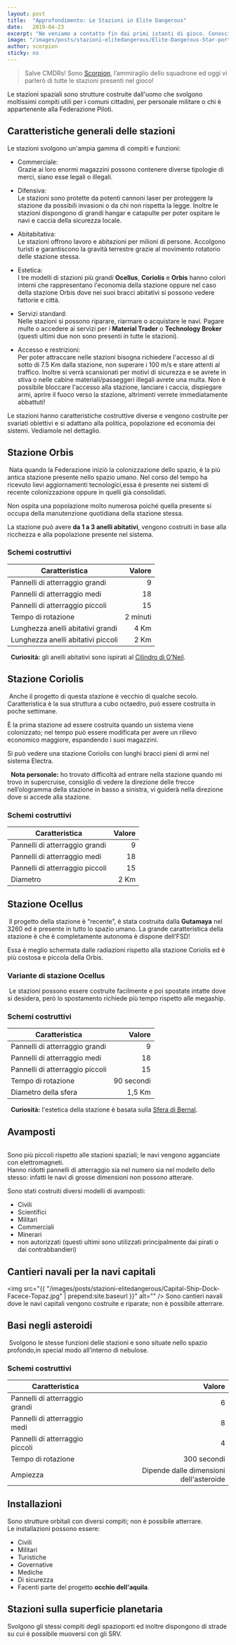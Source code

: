 ```yaml
---
layout: post
title:  "Approfondimento: Le Stazioni in Elite Dangerous"
date:   2019-04-23
excerpt: "Ne veniamo a contatto fin dai primi istanti di gioco. Conosciamo meglio tutte le tipologie di stazioni presenti in Elite: Dangerous"
image: "/images/posts/stazioni-elitedangerous/Elite-Dangerous-Star-port-Orbis.jpg"
author: scorpion
sticky: no
---
```

> Salve CMDRs! Sono [Scorpion](https://my.playstation.com/profile/Scorpion01924), l’ammiraglio dello squadrone ed oggi vi parlerò di tutte le stazioni
presenti nel gioco!

Le stazioni spaziali sono strutture costruite dall'uomo che svolgono moltissimi compiti utili per i comuni cittadini, per personale militare o chi è
appartenente alla Federazione Piloti. 

## Caratteristiche generali delle stazioni

Le stazioni svolgono un'ampia gamma di compiti e funzioni:

* Commerciale:<br> Grazie ai loro enormi magazzini possono contenere diverse tipologie di merci, siano esse legali o illegali.

* Difensiva:<br> Le stazioni sono protette da potenti cannoni laser per proteggere la stazione da possibili invasioni o da chi non rispetta la legge. Inoltre le
stazioni dispongono di grandi hangar e catapulte per poter ospitare le navi e caccia della sicurezza locale.

* Abitabitativa:<br> Le stazioni offrono lavoro e abitazioni per milioni di persone. Accolgono turisti e garantiscono la gravità terrestre grazie al
movimento rotatorio delle stazione stessa.

* Estetica:<br> I tre modelli di stazioni più grandi **Ocellus**, **Coriolis** e **Orbis** hanno colori interni che rappresentano l'economia della stazione oppure nel caso
della stazione Orbis dove nei suoi bracci abitativi si possono vedere fattorie e città.

* Servizi standard:<br> Nelle stazioni si possono riparare, riarmare o acquistare le navi. Pagare multe o accedere ai servizi per i **Material Trader** o **Technology
Broker** (questi ultimi due non sono presenti in tutte le stazioni).

* Accesso e restrizioni:<br> Per poter attraccare nelle stazioni bisogna richiedere l'accesso al di sotto di 7.5 Km dalla stazione, non superare i 100
m/s e stare attenti al traffico. Inoltre si verrà scansionati per motivi di sicurezza e se avrete in stiva o nelle cabine materiali/passeggeri illegali
avrete una multa. Non è possibile bloccare l'accesso alla stazione, lanciare i caccia, dispiegare armi, aprire il fuoco verso la stazione, altrimenti verrete
immediatamente abbattuti!

Le stazioni hanno caratteristiche costruttive diverse e vengono costruite per svariati obiettivi e si adattano alla politica, popolazione ed economia dei
sistemi. Vediamole nel dettaglio.

## Stazione Orbis

<span class="image fit"><img src="/images/posts/stazioni-elitedangerous/dd10bde3f7c98acd3aebb842d31ca2b6.jpg" alt=""></span>
Nata quando la Federazione iniziò la colonizzazione dello spazio, è la più antica stazione presente nello spazio umano. Nel corso del tempo ha ricevuto
lievi aggiornamenti tecnologici,essa è presente nei sistemi di recente colonizzazione oppure in quelli già consolidati.

Non ospita una popolazione molto numerosa poiché quella presente si occupa della manutenzione quotidiana della stazione stessa.

La stazione può avere **da 1 a 3 anelli abitativi**, vengono costruiti in base alla ricchezza e alla popolazione presente nel sistema.

### Schemi costruttivi

| Caratteristica                    | Valore    |  
|-----------------------------------|----------:|
| Pannelli di atterraggio grandi    | 9         |
| Pannelli di atterraggio medi      | 18        |
| Pannelli di atterraggio piccoli   | 15        |
| Tempo di rotazione                | 2 minuti  |
| Lunghezza anelli abitativi grandi   |  4 Km   |
| Lunghezza anelli abitativi piccoli| 2 Km      |

<div class="box">
<i class="fa fa-hand-o-right fa-lg" aria-hidden="true" style="color: #f07b05;"></i> &nbsp; <b>Curiosità:</b> gli anelli abitativi sono ispirati al <a href="https://it.wikipedia.org/wiki/Cilindro_di_O%27Neill">Cilindro di O’Neil</a>.
</div>

## Stazione Coriolis

<span class="image fit"><img src="/images/posts/stazioni-elitedangerous/d950c17ec69a72773fd793587ff07cf8.jpg" alt=""></span>
Anche il progetto di questa stazione è vecchio di qualche secolo. Caratteristica è la sua struttura a cubo octaedro, può essere costruita in poche settimane.

È la prima stazione ad essere costruita quando un sistema viene colonizzato; nel tempo può essere modificata per avere un rilievo economico maggiore, espandendo i suoi
magazzini.

Si può vedere una stazione Coriolis con lunghi bracci pieni di armi nel sistema Electra.

<div class="box">
<i class="fa fa-hand-o-right fa-lg" aria-hidden="true" style="color: #f07b05;"></i> &nbsp; <b>Nota personale:</b> ho trovato difficoltà ad entrare nella stazione quando mi
trovo in supercruise, consiglio di vedere la direzione delle frecce nell’ologramma della stazione in basso a sinistra, vi guiderà nella direzione
dove si accede alla stazione.
</div>

### Schemi costruttivi

| Caratteristica                    | Valore    |  
|-----------------------------------|----------:|
| Pannelli di atterraggio grandi    | 9         |
| Pannelli di atterraggio medi      | 18        |
| Pannelli di atterraggio piccoli   | 15        |
| Diametro                          | 2 Km  |

## Stazione Ocellus

<span class="image fit"><img src="/images/posts/stazioni-elitedangerous/06d9217d727f24d678d03787138c00bc.jpg" alt=""></span>
Il progetto della stazione è “recente”, è stata costruita dalla **Gutamaya** nel 3260 ed è presente in tutto lo spazio umano. La grande caratteristica della
stazione è che è completamente autonoma è dispone dell’FSD! 

Essa è meglio schermata dalle radiazioni rispetto alla stazione Coriolis ed è più costosa e piccola della Orbis.

### Variante di stazione Ocellus

<span class="image fit"><img src="/images/posts/stazioni-elitedangerous/a5be712c01b36af5581f732a954eb61d.jpg" alt=""></span>
Le stazioni possono essere costruite facilmente e poi spostate intatte dove si desidera, però lo spostamento richiede più tempo rispetto alle megaship.

### Schemi costruttivi

| Caratteristica                    | Valore    |  
|-----------------------------------|----------:|
| Pannelli di atterraggio grandi    | 9         |
| Pannelli di atterraggio medi      | 18        |
| Pannelli di atterraggio piccoli   | 15        |
| Tempo di rotazione                | 90 secondi  |
| Diametro della sfera              | 1,5 Km    |

<div class="box">
<i class="fa fa-hand-o-right fa-lg" aria-hidden="true" style="color: #f07b05;"></i> &nbsp; <b>Curiosità:</b> l'estetica della stazione è basata sulla <a href="https://en.wikipedia.org/wiki/Bernal_sphere">Sfera di Bernal</a>.
</div>

## Avamposti

<div class="box alt">
    <div class="row 50% uniform">
        <div class="4u"><span class="image fit"><img src="{{ "/images/posts/stazioni-elitedangerous/Outpost.jpg" | prepend:site.baseurl }}" alt="" /></span></div>
        <div class="4u"><span class="image fit"><img src="{{ "/images/posts/stazioni-elitedangerous/ahron-khachik-elite-outpost-military.jpg" | prepend:site.baseurl }}" alt="" /></span></div>
        <div class="4u$"><span class="image fit"><img src="{{ "/images/posts/stazioni-elitedangerous/ahron-khachik-elite-outpost-scientific.jpg" | prepend:site.baseurl }}" alt="" /></span></div>
    </div>
</div>

Sono più piccoli rispetto alle stazioni spaziali; le navi vengono agganciate con elettromagneti.<br>
Hanno ridotti pannelli di atterraggio sia nel numero sia nel modello dello stesso: infatti le navi di grosse dimensioni non possono atterare.

Sono stati costruiti diversi modelli di avamposti:

- Civili
- Scientifici
- Militari
- Commerciali
- Minerari
- non autorizzati (questi ultimi sono utilizzati principalmente dai pirati o dai contrabbandieri)

## Cantieri navali per la navi capitali

<span class="image fit"><img src="{{ "/images/posts/stazioni-elitedangerous/Capital-Ship-Dock-Facece-Topaz.jpg" | prepend:site.baseurl }}" alt="" /></span>
Sono cantieri navali dove le navi capitali vengono costruite e riparate; non è possibile atterrare.

## Basi negli asteroidi

<span class="image fit"><img src="/images/posts/stazioni-elitedangerous/359320_20170715215444_1.png" alt=""></span>
Svolgono le stesse funzioni delle stazioni e sono situate nello spazio profondo,in special modo all’interno di nebulose.

### Schemi costruttivi

| Caratteristica                    | Valore    |  
|-----------------------------------|----------:|
| Pannelli di atterraggio grandi    | 6        |
| Pannelli di atterraggio medi      | 8        |
| Pannelli di atterraggio piccoli   | 4        |
| Tempo di rotazione                | 300 secondi  |
| Ampiezza              | Dipende dalle dimensioni dell'asteroide   |

## Installazioni

Sono strutture orbitali con diversi compiti; non è possibile atterrare.<br>
Le installazioni possono essere:

- Civili
- Militari
- Turistiche
- Governative
- Mediche
- Di sicurezza
- Facenti parte del progetto **occhio dell'aquila**.

## Stazioni sulla superficie planetaria

Svolgono gli stessi compiti degli spazioporti ed inoltre dispongono di strade su cui è possibile muoversi con gli SRV.
